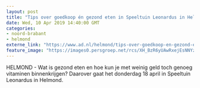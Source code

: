 ```yaml
---
layout: post
title: "Tips over goedkoop én gezond eten in Speeltuin Leonardus in Helmond"
date: Wed, 10 Apr 2019 14:40:00 GMT
categories: 
- noord-brabant 
- helmond 
externe_link: "https://www.ad.nl/helmond/tips-over-goedkoop-en-gezond-eten-in-speeltuin-leonardus-in-helmond~a10e372c/"
feature_image: "https://images0.persgroep.net/rcs/XH_BzR6yUAwRxejEsNNYz6aW56A/diocontent/108278844/_fitwidth/400/?appId=21791a8992982cd8da851550a453bd7f&quality=0.7"
---
```


HELMOND - Wat is gezond eten en hoe kun je met weinig geld toch genoeg vitaminen binnenkrijgen? Daarover gaat het donderdag 18 april in Speeltuin Leonardus in Helmond.
